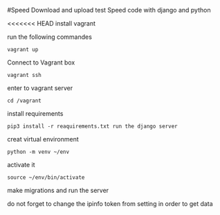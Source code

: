 #Speed Download and upload test
Speed code with django and python

<<<<<<< HEAD
install vagrant

run the following commandes 

    vagrant up 

Connect to Vagrant box

    vagrant ssh 

enter to vagrant server

    cd /vagrant 

install requirements


    pip3 install -r reaquirements.txt run the django server

creat virtual environment

    python -m venv ~/env 
activate it 

    source ~/env/bin/activate
    
make migrations and run the server     
    
        
do not forget to change  the  ipinfo token from setting in order to get data
